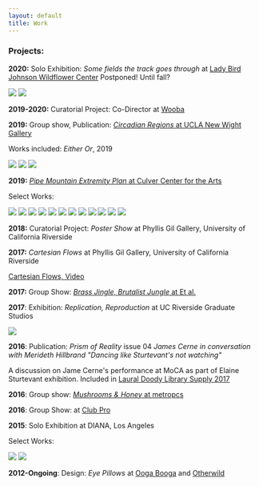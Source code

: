 ```yaml
---
layout: default
title: Work
---
```



### Projects:

**2020:** Solo Exhibition: *Some fields the track goes through* at [Lady Bird Johnson Wildflower Center](https://www.wildflower.org/) Postponed! Until fall?


![](/Images/Sbench-1.jpg)
![](/Images/LAMPS.jpg)









**2019-2020:** Curatorial Project: Co-Director at [Wooba](https://wooba.xyz)







**2019:** Group show, Publication: [*Circadian Regions* at UCLA New Wight Gallery](https://www.art.ucla.edu/gallery/2019-2020/2019ThemeExh.html)

Works included: *Either Or*, 2019


![](/Images/eitheror-1.jpg)
![](/Images/eitheror-2.jpg)
![](/Images/eitheror-3.jpg)









**2019:** [*Pipe Mountain Extremity Plan* at Culver Center for the Arts](https://ucrarts.ucr.edu/Exhibition/mfa%202019)

Select Works:

![](/Images/Thesis8.jpg)
![](/Images/Thesis-5.jpg)
![](/Images/Thesis-4.jpg)
![](/Images/Thesis-7.jpg)
![](/Images/Thesis0.jpg)
![](/Images/Thesis-3-2.jpg)
![](/Images/Thesis-2-2.jpg)
![](/Images/Thesis-16.jpg)
![](/Images/Thesis-18.jpg)
![](/Images/Thesis2.jpg)
![](/Images/Thesis1.jpg)
![](/Images/Thesis_crop.jpg)







**2018:** Curatorial Project: *Poster Show* at Phyllis Gil Gallery, University of California Riverside


**2017:** *Cartesian Flows* at Phyllis Gil Gallery, University of California Riverside

[Cartesian Flows, Video](https://vimeo.com/250360523)


**2017:** Group Show: [*Brass Jingle, Brutalist Jungle* at Et al.](https://etaletc.com/brass-jingle-brutalist-jungle)




**2017**: Exhibition: *Replication, Reproduction* at UC Riverside Graduate Studios

![](/Images/mhinstall.jpg)










**2016**: Publication: *Prism of Reality* issue 04 *James Cerne in conversation with Merideth Hillbrand "Dancing like Sturtevant's not watching"*

A discussion on Jame Cerne's performance at MoCA as part of Elaine Sturtevant exhibition. Included in [Laural Doody Library Supply 2017](https://ldlibrarysupply.com/2017)





**2016**: Group show: [*Mushrooms & Honey* at metropcs](https://metropcs.la/mushrooms/#mushrooms)





**2016**: Group Show: at [Club Pro](http://www.clubpro.la/hannah-boone-aria-dean-merideth-hillbrand)



**2015**: Solo Exhibition at DIANA, Los Angeles

Select Works:

![](/Images/brickhole.jpg)
![](/Images/M-7.jpg)



**2012-Ongoing**: Design: *Eye Pillows* at [Ooga Booga](https://shop.oogaboogastore.com/) and [Otherwild](https://otherwild.com/)
